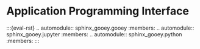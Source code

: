 # Application Programming Interface

:::{eval-rst}
.. automodule:: sphinx_gooey.gooey
   :members:
.. automodule:: sphinx_gooey.jupyter
   :members:
.. automodule:: sphinx_gooey.python
   :members:
:::
